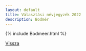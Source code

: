 ```yaml
---
layout: default
title: Választási névjegyzék 2022
description: Bodmér
---
```


{% include Bodmeer.html %}

[Vissza](./)